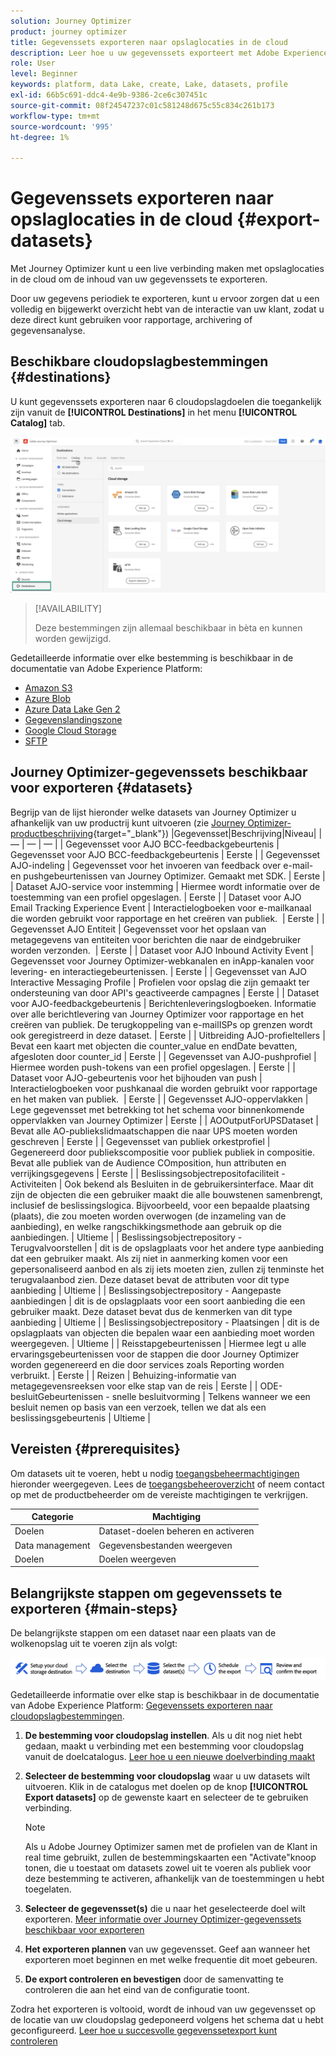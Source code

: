 ```yaml
---
solution: Journey Optimizer
product: journey optimizer
title: Gegevenssets exporteren naar opslaglocaties in de cloud
description: Leer hoe u uw gegevenssets exporteert met Adobe Experience Platform-cloudopslagbestemmingen.
role: User
level: Beginner
keywords: platform, data Lake, create, Lake, datasets, profile
exl-id: 66b5c691-ddc4-4e9b-9386-2ce6c307451c
source-git-commit: 08f24547237c01c581248d675c55c834c261b173
workflow-type: tm+mt
source-wordcount: '995'
ht-degree: 1%

---
```


# Gegevenssets exporteren naar opslaglocaties in de cloud {#export-datasets}

Met Journey Optimizer kunt u een live verbinding maken met opslaglocaties in de cloud om de inhoud van uw gegevenssets te exporteren.

Door uw gegevens periodiek te exporteren, kunt u ervoor zorgen dat u een volledig en bijgewerkt overzicht hebt van de interactie van uw klant, zodat u deze direct kunt gebruiken voor rapportage, archivering of gegevensanalyse.

## Beschikbare cloudopslagbestemmingen {#destinations}

U kunt gegevenssets exporteren naar 6 cloudopslagdoelen die toegankelijk zijn vanuit de **[!UICONTROL Destinations]** in het menu **[!UICONTROL Catalog]** tab.

![](assets/dataset-export-setup.png)

>[!AVAILABILITY]
>
>Deze bestemmingen zijn allemaal beschikbaar in bèta en kunnen worden gewijzigd.

Gedetailleerde informatie over elke bestemming is beschikbaar in de documentatie van Adobe Experience Platform:

* [Amazon S3](https://experienceleague.adobe.com/docs/experience-platform/destinations/catalog/cloud-storage/amazon-s3.html)
* [Azure Blob](https://experienceleague.adobe.com/docs/experience-platform/destinations/catalog/cloud-storage/azure-blob.html)
* [Azure Data Lake Gen 2](https://experienceleague.adobe.com/docs/experience-platform/destinations/catalog/cloud-storage/adls-gen2.html)
* [Gegevenslandingszone](https://experienceleague.adobe.com/docs/experience-platform/destinations/catalog/cloud-storage/data-landing-zone.html)
* [Google Cloud Storage](https://experienceleague.adobe.com/docs/experience-platform/destinations/catalog/cloud-storage/google-cloud-storage.html)
* [SFTP](https://experienceleague.adobe.com/docs/experience-platform/destinations/catalog/cloud-storage/sftp.html)

## Journey Optimizer-gegevenssets beschikbaar voor exporteren {#datasets}

Begrijp van de lijst hieronder welke datasets van Journey Optimizer u afhankelijk van uw productrij kunt uitvoeren (zie [Journey Optimizer-productbeschrijving](https://helpx.adobe.com/legal/product-descriptions/adobe-journey-optimizer.html){target="_blank"}) |Gegevensset|Beschrijving|Niveau| | — | — | — | | Gegevensset voor AJO BCC-feedbackgebeurtenis | Gegevensset voor AJO BCC-feedbackgebeurtenis | Eerste | | Gegevensset AJO-indeling | Gegevensset voor het invoeren van feedback over e-mail- en pushgebeurtenissen van Journey Optimizer. Gemaakt met SDK. | Eerste | | Dataset AJO-service voor instemming | Hiermee wordt informatie over de toestemming van een profiel opgeslagen. | Eerste | | Dataset voor AJO Email Tracking Experience Event | Interactielogboeken voor e-mailkanaal die worden gebruikt voor rapportage en het creëren van publiek.  | Eerste | | Gegevensset AJO Entiteit | Gegevensset voor het opslaan van metagegevens van entiteiten voor berichten die naar de eindgebruiker worden verzonden.  | Eerste | | Dataset voor AJO Inbound Activity Event | Gegevensset voor Journey Optimizer-webkanalen en inApp-kanalen voor levering- en interactiegebeurtenissen. | Eerste | | Gegevensset van AJO Interactive Messaging Profile | Profielen voor opslag die zijn gemaakt ter ondersteuning van door API&#39;s geactiveerde campagnes | Eerste | | Dataset voor AJO-feedbackgebeurtenis | Berichtenleveringslogboeken. Informatie over alle berichtlevering van Journey Optimizer voor rapportage en het creëren van publiek. De terugkoppeling van e-mailISPs op grenzen wordt ook geregistreerd in deze dataset. | Eerste | | Uitbreiding AJO-profieltellers | Bevat een kaart met objecten die counter_value en endDate bevatten, afgesloten door counter_id | Eerste | | Gegevensset van AJO-pushprofiel | Hiermee worden push-tokens van een profiel opgeslagen. | Eerste | | Dataset voor AJO-gebeurtenis voor het bijhouden van push | Interactielogboeken voor pushkanaal die worden gebruikt voor rapportage en het maken van publiek.  | Eerste | | Gegevensset AJO-oppervlakken | Lege gegevensset met betrekking tot het schema voor binnenkomende oppervlakken van Journey Optimizer | Eerste | | AOOutputForUPSDataset | Bevat alle AO-publiekslidmaatschappen die naar UPS moeten worden geschreven | Eerste | | Gegevensset van publiek orkestprofiel | Gegenereerd door publiekscompositie voor publiek publiek in compositie. Bevat alle publiek van de Audience COmposition, hun attributen en verrijkingsgegevens | Eerste | | Beslissingsobjectrepositofaciliteit - Activiteiten | Ook bekend als Besluiten in de gebruikersinterface. Maar dit zijn de objecten die een gebruiker maakt die alle bouwstenen samenbrengt, inclusief de beslissingslogica. Bijvoorbeeld, voor een bepaalde plaatsing (plaats), die zou moeten worden overwogen (de inzameling van de aanbieding), en welke rangschikkingsmethode aan gebruik op die aanbiedingen. | Ultieme | | Beslissingsobjectrepository - Terugvalvoorstellen | dit is de opslagplaats voor het andere type aanbieding dat een gebruiker maakt. Als zij niet in aanmerking komen voor een gepersonaliseerd aanbod en als zij iets moeten zien, zullen zij tenminste het terugvalaanbod zien. Deze dataset bevat de attributen voor dit type aanbieding | Ultieme | | Beslissingsobjectrepository - Aangepaste aanbiedingen | dit is de opslagplaats voor een soort aanbieding die een gebruiker maakt. Deze dataset bevat dus de kenmerken van dit type aanbieding | Ultieme | | Beslissingsobjectrepository - Plaatsingen | dit is de opslagplaats van objecten die bepalen waar een aanbieding moet worden weergegeven. | Ultieme | | Reisstapgebeurtenissen | Hiermee legt u alle ervaringsgebeurtenissen voor de stappen die door Journey Optimizer worden gegenereerd en die door services zoals Reporting worden verbruikt. | Eerste | | Reizen | Behuizing-informatie van metagegevensreeksen voor elke stap van de reis | Eerste | | ODE-besluitGebeurtenissen - snelle besluitvorming | Telkens wanneer we een besluit nemen op basis van een verzoek, tellen we dat als een beslissingsgebeurtenis | Ultieme |

## Vereisten {#prerequisites}

Om datasets uit te voeren, hebt u nodig [toegangsbeheermachtigingen](https://experienceleague.adobe.com/docs/experience-platform/access-control/home.html#permissions) hieronder weergegeven. Lees de [toegangsbeheeroverzicht](https://experienceleague.adobe.com/docs/experience-platform/access-control/ui/overview.html) of neem contact op met de productbeheerder om de vereiste machtigingen te verkrijgen.

| Categorie | Machtiging |
|--|--|
| Doelen | Dataset-doelen beheren en activeren |
| Data management | Gegevensbestanden weergeven |
| Doelen | Doelen weergeven |

## Belangrijkste stappen om gegevenssets te exporteren {#main-steps}

De belangrijkste stappen om een dataset naar een plaats van de wolkenopslag uit te voeren zijn als volgt:

![](assets/dataset-export-process.png)

Gedetailleerde informatie over elke stap is beschikbaar in de documentatie van Adobe Experience Platform: [Gegevenssets exporteren naar cloudopslagbestemmingen](https://experienceleague.adobe.com/docs/experience-platform/destinations/ui/activate/export-datasets.html).

1. **De bestemming voor cloudopslag instellen**. Als u dit nog niet hebt gedaan, maakt u verbinding met een bestemming voor cloudopslag vanuit de doelcatalogus. [Leer hoe u een nieuwe doelverbinding maakt](https://experienceleague.adobe.com/docs/experience-platform/destinations/ui/connect-destination.html#setup)

   <!--![](assets/dataset-export-setup.png)-->

1. **Selecteer de bestemming voor cloudopslag** waar u uw datasets wilt uitvoeren. Klik in de catalogus met doelen op de knop **[!UICONTROL Export datasets]** op de gewenste kaart en selecteer de te gebruiken verbinding.

   <!--![](assets/dataset-export-destination.png)-->

   >[!NOTE]
   >
   >Als u Adobe Journey Optimizer samen met de profielen van de Klant in real time gebruikt, zullen de bestemmingskaarten een &quot;Activate&quot;knoop tonen, die u toestaat om datasets zowel uit te voeren als publiek voor deze bestemming te activeren, afhankelijk van de toestemmingen u hebt toegelaten.

1. **Selecteer de gegevensset(s)** die u naar het geselecteerde doel wilt exporteren. [Meer informatie over Journey Optimizer-gegevenssets beschikbaar voor exporteren](#datasets)

   <!--![](assets/dataset-export-dataset-selection.png)-->

1. **Het exporteren plannen** van uw gegevensset. Geef aan wanneer het exporteren moet beginnen en met welke frequentie dit moet gebeuren.

   <!--![](assets/dataset-export-schedule.png)-->

1. **De export controleren en bevestigen** door de samenvatting te controleren die aan het eind van de configuratie toont.

   <!--![](assets/dataset-export-review.png)-->

Zodra het exporteren is voltooid, wordt de inhoud van uw gegevensset op de locatie van uw cloudopslag gedeponeerd volgens het schema dat u hebt geconfigureerd. [Leer hoe u succesvolle gegevenssetexport kunt controleren](https://experienceleague.adobe.com/docs/experience-platform/destinations/ui/activate/export-datasets.html#verify)
